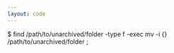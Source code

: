 ```yaml
---
layout: code
---
```


$ find /path/to/unarchived/folder -type f -exec mv -i {} /path/to/unarchived/folder \;  
